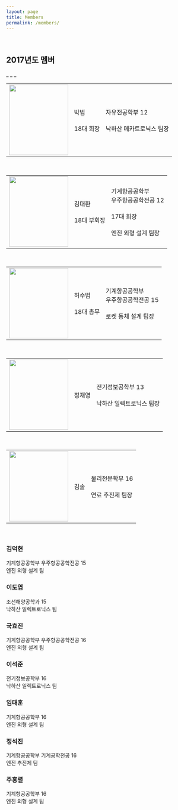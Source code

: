 ```yaml
---
layout: page
title: Members
permalink: /members/
---
```

<br/>
<h2>2017년도 멤버</h2>
_ _ _
<br/>

<table>
<tr><td>
<img src="https://github.com/hsb6350/hanaro.github.io/blob/master/assets/logo/parkbeom.PNG?raw=true" width="159" height="189"/>
</td><td align="left">박범<br/><br/>18대 회장</td><td style="border:left:solid 1px;">자유전공학부 12<br/><br/>낙하산 메카트로닉스 팀장</td></tr></table><br/>

<table>
<tr><td>
<img src="https://github.com/hsb6350/hanaro.github.io/blob/master/assets/logo/parkbeom.PNG?raw=true" width="159" height="189"/>
</td><td align="left">김대환<br/><br/>18대 부회장</td><td>기계항공공학부<br/>우주항공공학전공 12<br/><br/>17대 회장<br/><br/>엔진 외형 설계 팀장</td></tr></table><br/>

<table>
<tr><td>
<img src="https://github.com/hsb6350/hanaro.github.io/blob/master/assets/logo/parkbeom.PNG?raw=true" width="159" height="189"/>
</td><td align="left">허수범<br/><br/>18대 총무</td><td>기계항공공학부<br/>우주항공공학전공 15<br/><br/>로켓 동체 설계 팀장</td></tr></table><br/>

<table>
<tr><td>
<img src="https://github.com/hsb6350/hanaro.github.io/blob/master/assets/logo/parkbeom.PNG?raw=true" width="159" height="189"/>
</td><td align="left">정재영</td><td>전기정보공학부 13<br/><br/>낙하산 일렉트로닉스 팀장</td></tr></table><br/>

<table>
<tr><td>
<img src="https://github.com/hsb6350/hanaro.github.io/blob/master/assets/logo/parkbeom.PNG?raw=true" width="159"height="189"/>
</td><td align="left">김솔</td><td style="border:left:solid 1px;">물리천문학부 16<br/><br/>연료 추진제 팀장
</td></tr></table><br/>

<h3>김덕현</h3>
기계항공공학부 우주항공공학전공 15<br/>
엔진 외형 설계 팀<br/>

<h3>이도엽</h3>
조선해양공학과 15<br/>
낙하산 일렉트로닉스 팀<br/>

<h3>국효진</h3>
기계항공공학부 우주항공공학전공 16<br/>
엔진 외형 설계 팀<br/>

<h3>이석준</h3>
전기정보공학부 16<br/>
낙하산 일렉트로닉스 팀<br/>

<h3>임태훈</h3>
기계항공공학부 16<br/>
엔진 외형 설계 팀<br/>

<h3>정석진</h3>
기계항공공학부 기계공학전공 16<br/>
엔진 추진제 팀<br/>

<h3>주홍렬</h3>
기계항공공학부 16<br/>
엔진 외형 설계 팀<br/>
